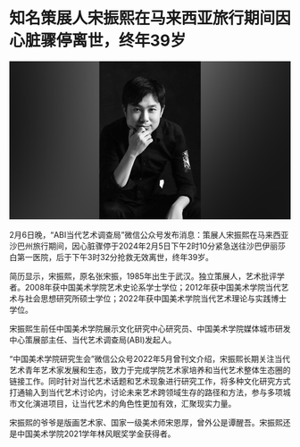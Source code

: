 # 知名策展人宋振熙在马来西亚旅行期间因心脏骤停离世，终年39岁

![8b2a759fc79dbe0a1de0975bf5434d36.jpg](https://raw.githubusercontent.com/qqhsx/qqnews_image/main/2024/02/06/知名策展人宋振熙在马来西亚旅行期间因心脏骤停离世，终年39岁/8b2a759fc79dbe0a1de0975bf5434d36.jpg)

2月6日晚，“ABI当代艺术调查局”微信公众号发布消息：策展人宋振熙在马来西亚沙巴州旅行期间，因心脏骤停于2024年2月5日下午2时10分紧急送往沙巴伊丽莎白第一医院，后于下午3时32分抢救无效离世，终年39岁。

简历显示，宋振熙，原名张宋振，1985年出生于武汉。独立策展人，艺术批评学者。2008年获中国美术学院艺术史论系学士学位；2012年获中国美术学院当代艺术与社会思想研究所硕士学位；2022年获中国美术学院当代艺术理论与实践博士学位。

宋振熙生前任中国美术学院展示文化研究中心研究员、中国美术学院媒体城市研发中心策展部主任、当代艺术调查局(ABI)发起人。

“中国美术学院研究生会”微信公众号2022年5月曾刊文介绍，宋振熙长期关注当代艺术青年艺术家发展和生态，致力于完成学院艺术家培养和当代艺术整体生态圈的链接工作。同时针对当代艺术话题和艺术现象进行研究工作，将多种文化研究方式打通输入到当代艺术讨论内，讨论未来艺术跨领域生存的路径和方法，参与多项城市文化演进项目，让当代艺术的角色性更加有效，汇聚现实力量。

宋振熙的爷爷是版画艺术家、国家一级美术师宋恩厚，曾外公是谭醒吾。宋振熙还是中国美术学院2021学年林风眠奖学金获得者。

